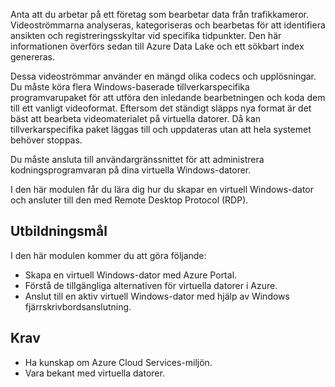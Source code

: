 Anta att du arbetar på ett företag som bearbetar data från trafikkameror. Videoströmmarna analyseras, kategoriseras och bearbetas för att identifiera ansikten och registreringsskyltar vid specifika tidpunkter. Den här informationen överförs sedan till Azure Data Lake och ett sökbart index genereras.

Dessa videoströmmar använder en mängd olika codecs och upplösningar. Du måste köra flera Windows-baserade tillverkarspecifika programvarupaket för att utföra den inledande bearbetningen och koda dem till ett vanligt videoformat. Eftersom det ständigt släpps nya format är det bäst att bearbeta videomaterialet på virtuella datorer. Då kan tillverkarspecifika paket läggas till och uppdateras utan att hela systemet behöver stoppas.

Du måste ansluta till användargränssnittet för att administrera kodningsprogramvaran på dina virtuella Windows-datorer.

I den här modulen får du lära dig hur du skapar en virtuell Windows-dator och ansluter till den med Remote Desktop Protocol (RDP).

## <a name="learning-objectives"></a>Utbildningsmål
I den här modulen kommer du att göra följande:

- Skapa en virtuell Windows-dator med Azure Portal.
- Förstå de tillgängliga alternativen för virtuella datorer i Azure.
- Anslut till en aktiv virtuell Windows-dator med hjälp av Windows fjärrskrivbordsanslutning.

## <a name="prerequisites"></a>Krav

- Ha kunskap om Azure Cloud Services-miljön.
- Vara bekant med virtuella datorer.
